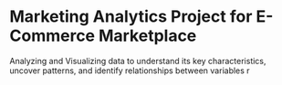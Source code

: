 # Marketing Analytics Project for E-Commerce Marketplace
Analyzing and Visualizing data to understand its key characteristics, uncover patterns, and identify relationships between variables r
